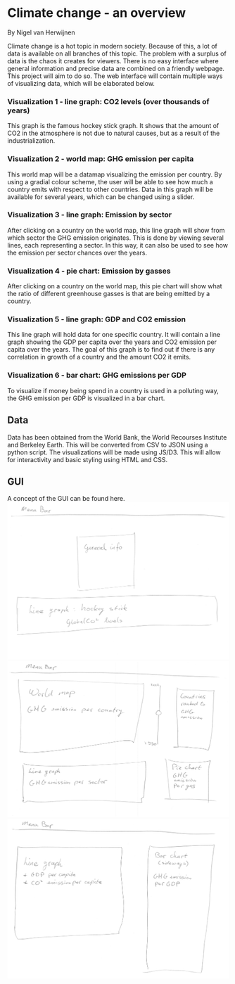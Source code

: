 # Climate change - an overview
By Nigel van Herwijnen

Climate change is a hot topic in modern society. Because of this, a lot of data is available on all branches of this topic. The problem with a surplus of data is the chaos it creates for viewers. There is no easy interface where general information and precise data are combined on a friendly webpage. This project will aim to do so. The web interface will contain multiple ways of visualizing data, which will be elaborated below.

### Visualization 1 - line graph: CO2 levels (over thousands of years)
This graph is the famous hockey stick graph. It shows that the amount of CO2 in the atmosphere is not due to natural causes, but as a result of the industrialization.

### Visualization 2 - world map: GHG emission per capita
This world map will be a datamap visualizing the emission per country. By using a gradial colour scheme, the user will be able to see how much a country emits with respect to other countries. Data in this graph will be available for several years, which can be changed using a slider.

### Visualization 3 - line graph: Emission by sector
After clicking on a country on the world map, this line graph will show from which sector the GHG emission originates. This is done by viewing several lines, each representing a sector. In this way, it can also be used to see how the emission per sector chances over the years.

### Visualization 4 - pie chart: Emission by gasses
After clicking on a country on the world map, this pie chart will show what the ratio of different greenhouse gasses is that are being emitted by a country.

### Visualization 5 - line graph: GDP and CO2 emission
This line graph will hold data for one specific country. It will contain a line graph showing the GDP per capita over the years and CO2 emission per capita over the years. The goal of this graph is to find out if there is any correlation in growth of a country and the amount CO2 it emits.

### Visualization 6 - bar chart: GHG emissions per GDP
To visualize if money being spend in a country is used in a polluting way, the GHG emission per GDP is visualized in a bar chart.



## Data
Data has been obtained from the World Bank, the World Recourses Institute and Berkeley Earth. This will be converted from CSV to JSON using a python script. The visualizations will be made using JS/D3. This will allow for interactivity and basic styling using HTML and CSS.

## GUI
A concept of the GUI can be found here.
![Alt text](/doc/title_page_v1.jpg)
![Alt text](/doc/CO2_emission_page_v3.jpg)
![Alt text](/doc/GDP_CO2_page_v2.jpg)
